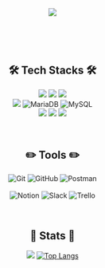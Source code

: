 <!--
<div align= "center">
    <img src="https://capsule-render.vercel.app/api?type=wave&color=f7ebff&height=240&fontAlignY=40&text=minkyung's%20Github&animation=&fontColor=ffffff&fontSize=40" />
    </div>
-->

<div align= "center">
    <img src="https://capsule-render.vercel.app/api?type=wave&color=ebeeff&height=190&text=&animation=&fontColor=000000&fontSize=70" />
</div>


    

</br></br></br>

<div align="center">

  <h2>🛠️ Tech Stacks 🛠️</h2> 

  <img src="https://img.shields.io/badge/java-007396?style=for-the-badge&logo=OpenJDK&logoColor=white"> <img src="https://img.shields.io/badge/Spring-6DB33F?style=for-the-badge&logo=Spring&logoColor=white"> <img src="https://img.shields.io/badge/springboot-6DB33F?style=for-the-badge&logo=springboot&logoColor=white"> 
  </br> <img src="https://img.shields.io/badge/Amazon%20EC2-FF9900?style=for-the-badge&logo=Amazon%20EC2&logoColor=white"> ![MariaDB](https://img.shields.io/badge/MariaDB-003545?style=for-the-badge&logo=mariadb&logoColor=white) ![MySQL](https://img.shields.io/badge/mysql-4479A1.svg?style=for-the-badge&logo=mysql&logoColor=white) 
  </br> <img src="https://img.shields.io/badge/HTML5-E34F26?style=for-the-badge&logo=HTML5&logoColor=white"> <img src="https://img.shields.io/badge/CSS3-1572B6?style=for-the-badge&logo=CSS3&logoColor=white"> <img src="https://img.shields.io/badge/JavaScript-F7DF1E?style=for-the-badge&logo=JavaScript&logoColor=white">

</br>

  <h2>✏️ Tools ✏️</h2>

  ![Git](https://img.shields.io/badge/git-%23F05033.svg?style=for-the-badge&logo=git&logoColor=white) 	![GitHub](https://img.shields.io/badge/github-%23121011.svg?style=for-the-badge&logo=github&logoColor=white) 	![Postman](https://img.shields.io/badge/Postman-FF6C37?style=for-the-badge&logo=postman&logoColor=white)	
  </br> ![Notion](https://img.shields.io/badge/Notion-%23000000.svg?style=for-the-badge&logo=notion&logoColor=white) ![Slack](https://img.shields.io/badge/Slack-4A154B?style=for-the-badge&logo=slack&logoColor=white) ![Trello](https://img.shields.io/badge/Trello-%23026AA7.svg?style=for-the-badge&logo=Trello&logoColor=white)

</br>

<h2>🏅 Stats 🏅</h2> 
  
<img src="https://github-readme-stats.vercel.app/api?username=mmmv41&bg_color=180,00000000,00000000&rank_icon=github&title_color=a78cd9&text_color=a78cd9"> [![Top Langs](https://github-readme-stats.vercel.app/api/top-langs/?username=mmmv41&layout=donut&bg_color=180,00000000,00000000&title_color=a78cd9&text_color=a78cd9)](https://github.com/anuraghazra/github-readme-stats)

  
</div>





    
    
